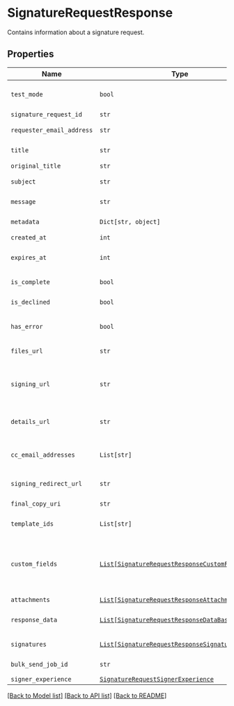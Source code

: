 # SignatureRequestResponse

Contains information about a signature request.

## Properties
Name | Type | Description | Notes
------------ | ------------- | ------------- | -------------
| `test_mode` | ```bool``` |  Whether this is a test signature request. Test requests have no legal value. Defaults to `false`.  |  [default to False] |
| `signature_request_id` | ```str``` |  The id of the SignatureRequest.  |  |
| `requester_email_address` | ```str``` |  The email address of the initiator of the SignatureRequest.  |  |
| `title` | ```str``` |  The title the specified Account uses for the SignatureRequest.  |  |
| `original_title` | ```str``` |  Default Label for account.  |  |
| `subject` | ```str``` |  The subject in the email that was initially sent to the signers.  |  |
| `message` | ```str``` |  The custom message in the email that was initially sent to the signers.  |  |
| `metadata` | ```Dict[str, object]``` |  The metadata attached to the signature request.  |  |
| `created_at` | ```int``` |  Time the signature request was created.  |  |
| `expires_at` | ```int``` |  The time when the signature request will expire unsigned signatures. See [Signature Request Expiration Date](https://developers.hellosign.com/docs/signature-request/expiration/) for details.  |  |
| `is_complete` | ```bool``` |  Whether or not the SignatureRequest has been fully executed by all signers.  |  |
| `is_declined` | ```bool``` |  Whether or not the SignatureRequest has been declined by a signer.  |  |
| `has_error` | ```bool``` |  Whether or not an error occurred (either during the creation of the SignatureRequest or during one of the signings).  |  |
| `files_url` | ```str``` |  The URL where a copy of the request&#39;s documents can be downloaded.  |  |
| `signing_url` | ```str``` |  The URL where a signer, after authenticating, can sign the documents. This should only be used by users with existing Dropbox Sign accounts as they will be required to log in before signing.  |  |
| `details_url` | ```str``` |  The URL where the requester and the signers can view the current status of the SignatureRequest.  |  |
| `cc_email_addresses` | ```List[str]``` |  A list of email addresses that were CCed on the SignatureRequest. They will receive a copy of the final PDF once all the signers have signed.  |  |
| `signing_redirect_url` | ```str``` |  The URL you want the signer redirected to after they successfully sign.  |  |
| `final_copy_uri` | ```str``` |  The path where the completed document can be downloaded  |  |
| `template_ids` | ```List[str]``` |  Templates IDs used in this SignatureRequest (if any).  |  |
| `custom_fields` | [```List[SignatureRequestResponseCustomFieldBase]```](SignatureRequestResponseCustomFieldBase.md) |  An array of Custom Field objects containing the name and type of each custom field.<br><br>* Text Field uses `SignatureRequestResponseCustomFieldText`<br>* Checkbox Field uses `SignatureRequestResponseCustomFieldCheckbox`  |  |
| `attachments` | [```List[SignatureRequestResponseAttachment]```](SignatureRequestResponseAttachment.md) |  Signer attachments.  |  |
| `response_data` | [```List[SignatureRequestResponseDataBase]```](SignatureRequestResponseDataBase.md) |  An array of form field objects containing the name, value, and type of each textbox or checkmark field filled in by the signers.  |  |
| `signatures` | [```List[SignatureRequestResponseSignatures]```](SignatureRequestResponseSignatures.md) |  An array of signature objects, 1 for each signer.  |  |
| `bulk_send_job_id` | ```str``` |  The ID of the Bulk Send job which sent the signature request, if applicable.  |  |
| `signer_experience` | [```SignatureRequestSignerExperience```](SignatureRequestSignerExperience.md) |    |  |

[[Back to Model list]](../README.md#documentation-for-models) [[Back to API list]](../README.md#documentation-for-api-endpoints) [[Back to README]](../README.md)


